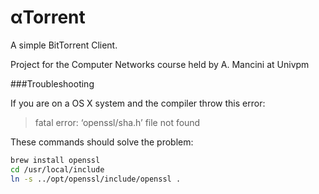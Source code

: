 # αTorrent
A simple BitTorrent Client.

Project for the Computer Networks course held by A. Mancini at Univpm

###Troubleshooting

If you are on a OS X system and the compiler throw this error:
> fatal error: ‘openssl/sha.h’ file not found

These commands should solve the problem:
```bash
brew install openssl
cd /usr/local/include 
ln -s ../opt/openssl/include/openssl .
```